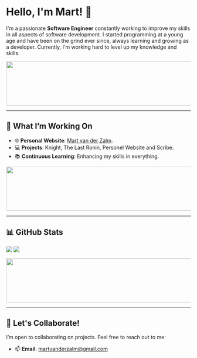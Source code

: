 # Hello, I'm Mart! 👋  

I'm a passionate **Software Engineer** constantly working to improve my skills in all aspects of software development. I started programming at a young age and have been on the grind ever since, always learning and growing as a developer. Currently, I'm working hard to level up my knowledge and skills.

<a href="https://www.gitanimals.org/en_US?utm_medium=image&utm_source=MartvdZalm&utm_content=line">
  <img src="https://render.gitanimals.org/lines/MartvdZalm?pet-id=654274140321728596"
    width="600"
    height="120"
  />
</a>

---

## 🚀 What I’m Working On  
- 🌐 **Personal Website**: [Mart van der Zalm](https://martvdzalm.github.io/Windows95/).  
- 💻 **Projects**: Knight, The Last Ronin, Personel Website and Scribe.   
- 📚 **Continuous Learning**: Enhancing my skills in everything.


<a href="https://www.gitanimals.org/en_US?utm_medium=image&utm_source=MartvdZalm&utm_content=line">
  <img
    src="https://render.gitanimals.org/lines/MartvdZalm?pet-id=654271291357526921"
    width="600"
    height="120"
  />
</a>

---

## 📊 GitHub Stats  
![](https://github-readme-stats.vercel.app/api/top-langs/?username=MartvdZalm&layout=compact&theme=radical)
![](https://count.getloli.com/get/@MartvdZalm.github.readme)


<a href="https://www.gitanimals.org/en_US?utm_medium=image&utm_source=MartvdZalm&utm_content=line">
  <img
    src="https://render.gitanimals.org/lines/MartvdZalm?pet-id=659050075871655729"
    width="600"
    height="120"
  />
</a>
  
---

## 🤝 Let's Collaborate!  
I’m open to collaborating on projects. Feel free to reach out to me:  
- 📫 **Email**: martvanderzalm@gmail.com
